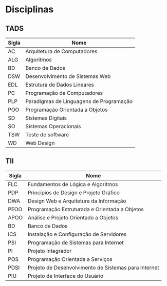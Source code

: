 # Disciplinas

## TADS

|Sigla|Nome                                                     |
|-----|---------------------------------------------------------|
|AC   | Arquitetura de Computadores                             |
|ALG  | Algoritmos                                              |
|BD   | Banco de Dados                                          |
|DSW  | Desenvolvimento de Sistemas Web                         |
|EDL  | Estrutura de Dados Lineares                             |
|PC   | Programação de Computadores                             |
|PLP  | Paradigmas de Linguagens de Programação                 |
|POO  | Programação Orientada a Objetos                         |
|SD   | Sistemas Digitais                                       |
|SO   | Sistemas Operacionais                                   |
|TSW  | Teste de software                                       |
|WD   | Web Design                                              |

## TII

|Sigla|Nome                                                     |
|-----|---------------------------------------------------------|
|FLC  | Fundamentos de Lógica e Algoritmos                      |
|PDP  | Princípios de Design e Projeto Gráfico                  |
|DWA  | Design Web e Arquitetura da Informação                  |
|PEOO | Programação Estruturada e Orientada a Objetos           |
|APOO | Análise e Projeto Orientado a Objetos                   |
|BD   | Banco de Dados                                          |
|ICS  | Instalação e Configuração de Servidores                 |
|PSI  | Programação de Sistemas para Internet                   |
|PI   | Projeto Integrador                                      |
|POS  | Programação Orientada a Serviços                        |
|PDSI | Projeto de Desenvolvimento de Sistemas para Internet    |
|PIU  | Projeto de Interface do Usuário                         |
